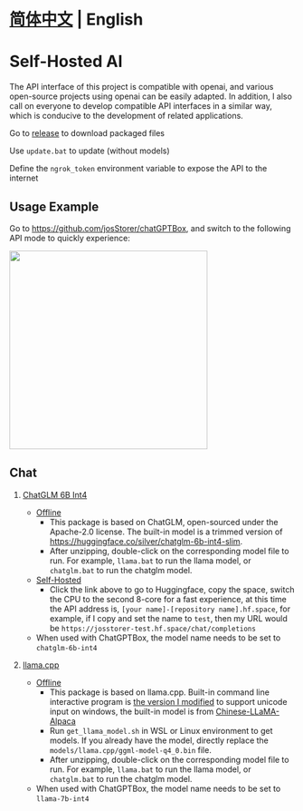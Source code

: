 # **[简体中文](./README_ZH.md) | English**

# Self-Hosted AI

The API interface of this project is compatible with openai, and various open-source projects using openai can be easily
adapted. In addition, I also call on everyone to develop compatible API interfaces in a similar way, which is conducive
to the development of related applications.

Go to [release](https://github.com/josStorer/selfhostedAI/releases) to download packaged files

Use `update.bat` to update (without models)

Define the `ngrok_token` environment variable to expose the API to the internet

## Usage Example

Go to https://github.com/josStorer/chatGPTBox, and switch to the following API mode to quickly experience:

<img width=350 src="https://user-images.githubusercontent.com/13366013/230396985-5c55d8bc-55e6-4cc4-a5fa-792838d5b8ea.png"/>

## Chat

1. [ChatGLM 6B Int4](https://github.com/THUDM/ChatGLM-6B)
    - [Offline](https://github.com/josStorer/selfhostedAI/releases)
        - This package is based on ChatGLM, open-sourced under the Apache-2.0 license. The built-in model is a trimmed
          version of https://huggingface.co/silver/chatglm-6b-int4-slim.
        - After unzipping, double-click on the corresponding model file to run. For example, `llama.bat` to run
          the llama model, or `chatglm.bat` to run the chatglm model.
    - [Self-Hosted](https://huggingface.co/spaces/josStorer/ChatGLM-6B-Int4-API-OpenAI-Compatible)
        - Click the link above to go to Huggingface, copy the space, switch the CPU to the second 8-core for a fast
          experience, at this time the API address is, `[your name]-[repository name].hf.space`,
          for example, if I copy and set the name to `test`, then my URL would
          be `https://josstorer-test.hf.space/chat/completions`
    - When used with ChatGPTBox, the model name needs to be set to `chatglm-6b-int4`

2. [llama.cpp](https://github.com/ggerganov/llama.cpp)
    - [Offline](https://github.com/josStorer/selfhostedAI/releases)
        - This package is based on llama.cpp. Built-in command line interactive program
          is [the version I modified](https://github.com/josStorer/llama.cpp-unicode-windows)
          to support unicode input on windows, the built-in model is
          from [Chinese-LLaMA-Alpaca](https://github.com/ymcui/Chinese-LLaMA-Alpaca)
        - Run `get_llama_model.sh` in WSL or Linux environment to get models. If you already have the model, directly
          replace the `models/llama.cpp/ggml-model-q4_0.bin` file.
        - After unzipping, double-click on the corresponding model file to run. For example, `llama.bat` to run
          the llama model, or `chatglm.bat` to run the chatglm model.
    - When used with ChatGPTBox, the model name needs to be set to `llama-7b-int4`
